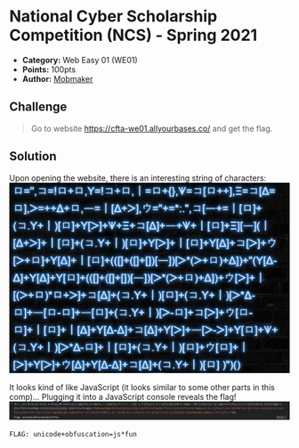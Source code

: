 # National Cyber Scholarship Competition (NCS) - Spring 2021

* **Category:** Web Easy 01 (WE01)
* **Points:** 100pts
* **Author:** [Mobmaker](https://github.com/Mobmaker55)

## Challenge

> Go to website https://cfta-we01.allyourbases.co/ and get the flag.
## Solution
Upon opening the website, there is an interesting string of characters:\
![](../images/alienmode.PNG)

It looks kind of like JavaScript (it looks similar to some other parts in this comp)... 
Plugging it into a JavaScript console reveals the flag!\
![](../images/unicodeobfuscation.PNG)

```
FLAG: unicode+obfuscation=js*fun
```